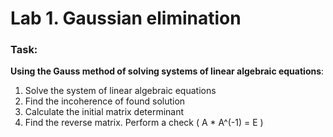 # Lab 1. Gaussian elimination
### Task:
**Using the Gauss method of solving systems of linear algebraic equations**:
1. Solve the system of linear algebraic equations
2. Find the incoherence of found solution
3. Calculate the initial matrix determinant
4. Find the reverse matrix. Perform a check ( A * A^(-1) = E )
